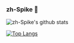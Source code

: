 ### zh-Spike 👋

![zh-Spike's github stats](https://github-readme-stats.vercel.app/api?username=zh-Spike&show_icons=true&theme=onedark)

[![Top Langs](https://github-readme-stats.vercel.app/api/top-langs/?username=zh-Spike&hide=html&hide=javascript&layout=compact&theme=onedark)](https://github.com/zh-Spike/github-readme-stats)




